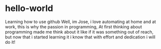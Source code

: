 # hello-world
Learning how to use github
Well, im Jose, i love automating at home and at work, this is why the passion in programming, At first thinking about programming made me think about it like if it was something out of reach, but now that i started learning it i know that with effort and dedication i will do it!

